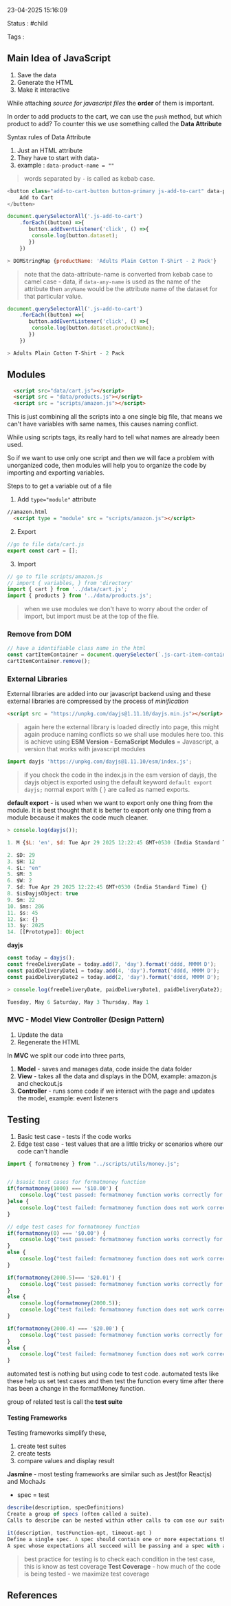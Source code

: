 23-04-2025 15:16:09

Status : #child

Tags : 

## Main Idea of JavaScript

1. Save the data
2. Generate  the HTML
3. Make it interactive

While attaching *source for javascript files* the **order** of them is important.

In order to add products to the cart, we can use the `push` method, but which product to add?
To counter this we use something called the **Data Attribute**

Syntax rules of Data Attribute
1. Just an HTML attribute
2. They have to start with data- 
3. example : `data-product-name = ""`

> words separated by `-` is called as kebab case. 

```javascript
<button class="add-to-cart-button button-primary js-add-to-cart" data-product-name = "${product.name}">
	Add to Cart
</button>

document.querySelectorAll('.js-add-to-cart')
    .forEach((button) =>{
       button.addEventListener('click', () =>{
        console.log(button.dataset);
       }) 
    })

> DOMStringMap {productName: 'Adults Plain Cotton T-Shirt - 2 Pack'} 
```

> note that the data-attribute-name is converted from kebab case to camel case - data, if `data-any-name` is used as the name of the attribute then `anyName` would be the attribute name of the dataset for that particular value.

```javascript
document.querySelectorAll('.js-add-to-cart')
    .forEach((button) =>{
       button.addEventListener('click', () =>{
        console.log(button.dataset.productName);
       }) 
    })

> Adults Plain Cotton T-Shirt - 2 Pack
```
 

## Modules

```html
  <script src="data/cart.js"></script>
  <script src = "data/products.js"></script>
  <script src = "scripts/amazon.js"></script>
```

This is just combining all the scripts into a one single big file, that means we can't have variables with same names, this causes naming conflict.

While using scripts tags, its really hard to tell what names are already been used.

So if we want to use only one script and then we will face a problem with unorganized code, then modules will help you to organize the code by importing and exporting variables.

Steps to to get a variable out of a file

1. Add `type="module"` attribute
```html 
//amazon.html
  <script type = "module" src = "scripts/amazon.js"></script>
```

2. Export
```javascript
//go to file data/cart.js
export const cart = [];
```

3. Import
```javascript
// go to file scripts/amazon.js
// import { variables, } from 'directory'
import { cart } from '../data/cart.js';
import { products } from '../data/products.js';
```

> when we use modules we don't have to worry about the order of import, but import must be at the top of the file.

### Remove from DOM

```javascript
// have a identifiable class name in the html
const cartItemContainer = document.querySelector(`.js-cart-item-container-${button.dataset.productId}`);
cartItemContainer.remove();
```

### External Libraries 

External libraries are added into our javascript backend using and these external libraries are compressed by the process of *minification* 

```html
<script src = "https://unpkg.com/dayjs@1.11.10/dayjs.min.js"></script>
```

> again here the external library is loaded directly into page, this might again produce naming conflicts so we shall use modules here too. this is achieve using **ESM Version - EcmaScript Modules** = Javascript, a version that works with javascript modules

```javascript
import dayjs 'https://unpkg.com/dayjs@1.11.10/esm/index.js';
```

> if you check the code in the index.js in the esm version of dayjs, the dayjs object is exported using the default keyword `default export dayjs;`
> normal export with { } are called as named exports.

**default export** - is used when we want to export only one thing from the module. It is best thought that it is better to export only one thing from a module because it makes the code much cleaner.

```javascript
> console.log(dayjs());

1. M {$L: 'en', $d: Tue Apr 29 2025 12:22:45 GMT+0530 (India Standard Time), $y: 2025, $M: 3, $D: 29, …}

2. $D: 29
3. $H: 12
4. $L: "en"
5. $M: 3
6. $W: 2
7. $d: Tue Apr 29 2025 12:22:45 GMT+0530 (India Standard Time) {}
8. $isDayjsObject: true
9. $m: 22
10. $ms: 286
11. $s: 45
12. $x: {}
13. $y: 2025
14. [[Prototype]]: Object
```

**dayjs**

```javascript
const today = dayjs();
const freeDeliveryDate = today.add(7, 'day').format('dddd, MMMM D');
const paidDeliveryDate1 = today.add(4, 'day').format('dddd, MMMM D');
const paidDeliveryDate2 = today.add(2, 'day').format('dddd, MMMM D');

> console.log(freeDeliveryDate, paidDeliveryDate1, paidDeliveryDate2);

Tuesday, May 6 Saturday, May 3 Thursday, May 1
```

### MVC - Model View Controller (Design Pattern)

1. Update the data
2. Regenerate the HTML

In **MVC** we split our code into three parts,
1. **Model** - saves and manages data, code inside the data folder
2. **View** - takes all the data and displays in the DOM, example: amazon.js and checkout.js
3. **Controller** - runs some code if we interact with the page and updates the model, example: event listeners 

## Testing

1. Basic test case - tests if the code works
2. Edge test case - test values that are a little tricky or scenarios where our code can't handle

```javascript
import { formatmoney } from "../scripts/utils/money.js";


// bsasic test cases for formatmoney function
if(formatmoney(1000) === '$10.00') {
    console.log("test passed: formatmoney function works correctly for 1000 cents.");
}else { 
    console.log("test failed: formatmoney function does not work correctly for 1000 cents.");
}

// edge test cases for formatmoney function
if(formatmoney(0) === '$0.00') {
    console.log("test passed: formatmoney function works correctly for 0 cents.");
}
else { 
    console.log("test failed: formatmoney function does not work correctly for 0 cents.");
}

if(formatmoney(2000.5)=== '$20.01') {
    console.log("test passed: formatmoney function works correctly for 20005 cents.");
}
else { 
    console.log(formatmoney(2000.5));
    console.log("test failed: formatmoney function does not work correctly for 20005 cents.");
}

if(formatmoney(2000.4) === '$20.00') {
    console.log("test passed: formatmoney function works correctly for 2000.4 cents.");
}
else { 
    console.log("test failed: formatmoney function does not work correctly for 2000.4 cents.");
}
```

automated test is nothing but using code to test code.
automated tests like these help us set test cases and then test the function every time after there has been a change in the formatMoney function.

group of related test is call the **test suite**

#### Testing Frameworks

Testing frameworks simplify these,
1. create test suites
2. create tests
3. compare values and display result

**Jasmine** - most testing frameworks are similar such as Jest(for Reactjs) and MochaJs 
- spec = test

```javascript
describe(description, specDefinitions)
Create a group of specs (often called a suite).
Calls to describe can be nested within other calls to com ose our suite as a tree.
```

```javascript
it(description, testFunction-opt, timeout-opt )
Define a single spec. A spec should contain one or more expectations that test the state of the code.
A spec whose expectations all succeed will be passing and a spec with any failures will fail. The name it is a pronoun for the test target, not an abbreviation of anything. It makes the spec more readable by connecting the function name it] and the argument description as a complete sentence.
```

> best practice for testing is to check each condition in the test case, this is know as test coverage
> **Test Coverage** - how much of the code is being tested - we maximize test coverage



## References


